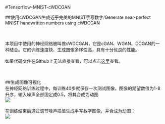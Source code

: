 #Tensorflow-MNIST-cWDCGAN

##使用cWDCGAN生成近乎完美的MNIST手写数字/Generate near-perfect MNIST handwritten numbers using cWDCGAN

<br><br>
本项目中使用的神经网络被叫做cWDCGAN，它是cGAN、WGAN、DCGAN的一种结合。它的训练速度快、生成图像多样性高，具有十分优良的性能。<br>
<br>
如果代码文件在Github上无法直接查看，可以点击[这里](https://nbviewer.jupyter.org/github/XiaTianXing/Tensorflow-MNIST-cWDCGAN/blob/master/MNIST-cWDCGAN.ipynb)查看。<br><br><br>

##生成图像可视化<br>
在神经网络训练过程中，每训练40步就保存一次测试图像。图像的期望数值为1-8升序，输入噪声全部固定成0.5，将其合成为动图:<br>
![](https://github.com/XiaTianXing/Tensorflow-MNIST-cWDCGAN/blob/master/picture/20190306_162713.gif)<br>
<br>
在训练结束后通过调节噪声插值生成手写数字图像，并合成为动图：<br>
![](https://github.com/XiaTianXing/Tensorflow-MNIST-cWDCGAN/blob/master/picture/20190306_162913.gif)
